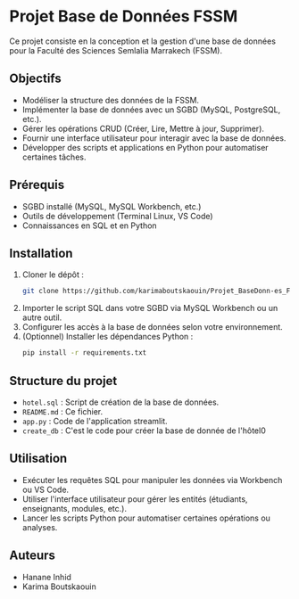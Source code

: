 # Projet Base de Données FSSM

Ce projet consiste en la conception et la gestion d'une base de données pour la Faculté des Sciences Semlalia Marrakech (FSSM).

## Objectifs

- Modéliser la structure des données de la FSSM.
- Implémenter la base de données avec un SGBD (MySQL, PostgreSQL, etc.).
- Gérer les opérations CRUD (Créer, Lire, Mettre à jour, Supprimer).
- Fournir une interface utilisateur pour interagir avec la base de données.
- Développer des scripts et applications en Python pour automatiser certaines tâches.

## Prérequis

- SGBD installé (MySQL, MySQL Workbench, etc.)
- Outils de développement (Terminal Linux, VS Code)
- Connaissances en SQL et en Python

## Installation

1. Cloner le dépôt :
    ```bash
    git clone https://github.com/karimaboutskaouin/Projet_BaseDonn-es_FSSM.git
    ```
2. Importer le script SQL dans votre SGBD via MySQL Workbench ou un autre outil.
3. Configurer les accès à la base de données selon votre environnement.
4. (Optionnel) Installer les dépendances Python :
    ```bash
    pip install -r requirements.txt
    ```

## Structure du projet

- `hotel.sql` : Script de création de la base de données.
- `README.md` : Ce fichier.
- `app.py` : Code de l'application streamlit.
- `create_db` : C'est le code pour créer la base de donnée de l'hôtel0

## Utilisation

- Exécuter les requêtes SQL pour manipuler les données via Workbench ou VS Code.
- Utiliser l'interface utilisateur pour gérer les entités (étudiants, enseignants, modules, etc.).
- Lancer les scripts Python pour automatiser certaines opérations ou analyses.

## Auteurs

- Hanane Inhid
- Karima Boutskaouin


